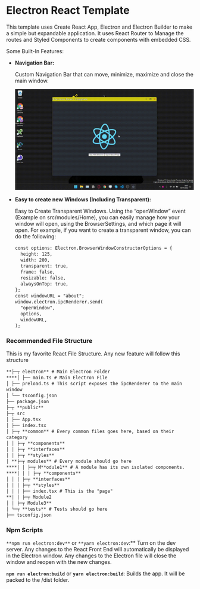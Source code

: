# Electron React Template

This template uses Create React App, Electron and Electron Builder to make a simple but expandable application. It uses React Router to Manage the routes and Styled Components to create components with embedded CSS.

Some Built-In Features:

- **Navigation Bar:**
    
    Custom Navigation Bar that can move, minimize, maximize and close the main window.
    
    ![navigation.gif](github_assets/navigation.gif)
    
- **Easy to create new** **Windows (Including Transparent):**
    
    Easy to Create Transparent Windows. Using the “openWindow” event (Example on src/modules/Home), you can easily manage how your window will open, using the BrowserSettings, and which page it will open. For example, if you want to create a transparent window, you can do the following:
    
    ```tsx
    const options: Electron.BrowserWindowConstructorOptions = {
      height: 125,
      width: 200,
      transparent: true,
      frame: false,
      resizable: false,
      alwaysOnTop: true,
    };
    const windowURL = "about";
    window.electron.ipcRenderer.send(
      "openWindow",
      options,
      windowURL,
    );
    ```
    

### Recommended File Structure

This is my favorite React File Structure. Any new feature will follow this structure

```
**├─┬ electron** # Main Electron Folder
****│ ├── main.ts # Main Electron File
│ ├── preload.ts # This script exposes the ipcRenderer to the main window
│ └── tsconfig.json
├── package.json
├─┬ **public**
├─┬ src
│ ├── App.tsx
│ ├── index.tsx
│ ├─┬ **common** # Every common files goes here, based on their category
│ │ ├─┬ **components**
│ │ ├─┬ **interfaces**
│ │ ├─┬ **styles**
│ **├─┬ modules** # Every module should go here
****│ │ ├─┬ M**odule1** # A module has its own isolated components.
****│ │ │ ├─┬ **components**
│ │ │ ├─┬ **interfaces**
│ │ │ ├─┬ **styles**
│ │ │ ├── index.tsx # This is the "page"
**│ │ ├─┬ Module2
│ │ ├─┬ Module3**
│ └─┬ **tests** # Tests should go here
├── tsconfig.json
```

### Npm Scripts

`**npm run electron:dev**` or  `**yarn electron:dev`:** Turn on the dev server. Any changes to the React Front End will automatically be displayed in the Electron window. Any changes to the Electron file will close the window and reopen with the new changes.

**`npm run electron:build`** or **`yarn electron:build`**: Builds the app. It will be packed to the /dist folder.